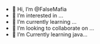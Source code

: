 - 👋 Hi, I’m @FalseMafia
- 👀 I’m interested in ...
- 🌱 I’m currently learning ...
- 💞️ I’m looking to collaborate on ...
- 💞️ I’m Currently learning java...
<!---
FalseMafia/FalseMafia is a ✨ special ✨ repository because its `README.md` (this file) appears on your GitHub profile.
You can click the Preview link to take a look at your changes.
-->
